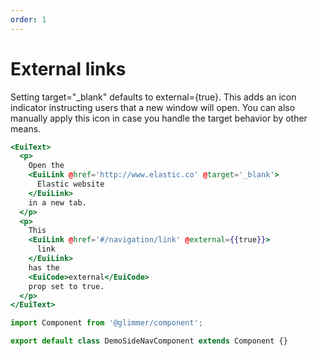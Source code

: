 ```yaml
---
order: 1
---
```


# External links

<EuiText>
	<p>
		Setting <EuiCode>target="_blank"</EuiCode> defaults to <EuiCode>external={true}</EuiCode>. This adds an icon indicator instructing users that a new window will open. You can also manually apply this icon in case you handle the target behavior by other means.
  </p>

</EuiText>



```hbs template
<EuiText>
  <p>
    Open the
    <EuiLink @href='http://www.elastic.co' @target='_blank'>
      Elastic website
    </EuiLink>
    in a new tab.
  </p>
  <p>
    This
    <EuiLink @href='#/navigation/link' @external={{true}}>
      link
    </EuiLink>
    has the
    <EuiCode>external</EuiCode>
    prop set to true.
  </p>
</EuiText>
```

```js component
import Component from '@glimmer/component';

export default class DemoSideNavComponent extends Component {}
```
